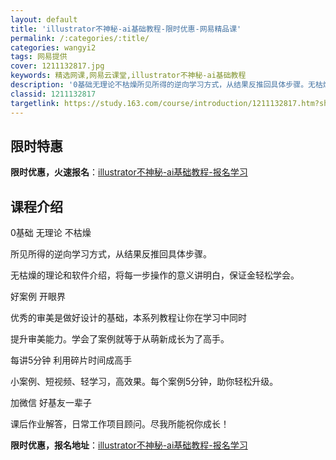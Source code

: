 ```yaml
---
layout: default
title: 'illustrator不神秘-ai基础教程-限时优惠-网易精品课'
permalink: /:categories/:title/
categories: wangyi2
tags: 网易提供
cover: 1211132817.jpg
keywords: 精选网课,网易云课堂,illustrator不神秘-ai基础教程
description: '0基础无理论不枯燥所见所得的逆向学习方式，从结果反推回具体步骤。无枯燥的理论和软件介绍，将每一步操作的意义讲明白，保证金'
classid: 1211132817
targetlink: https://study.163.com/course/introduction/1211132817.htm?share=1&shareId=1025206652&utm_campaign=share&utm_medium=iphoneShare&utm_source=&utm_u=1025206652
---
```


## 限时特惠

**限时优惠，火速报名**：[illustrator不神秘-ai基础教程-报名学习](https://study.163.com/course/introduction/1211132817.htm?share=1&shareId=1025206652&utm_campaign=share&utm_medium=iphoneShare&utm_source=&utm_u=1025206652)

## 课程介绍

0基础 无理论 不枯燥

所见所得的逆向学习方式，从结果反推回具体步骤。

无枯燥的理论和软件介绍，将每一步操作的意义讲明白，保证金轻松学会。

好案例 开眼界

优秀的审美是做好设计的基础，本系列教程让你在学习中同时

提升审美能力。学会了案例就等于从萌新成长为了高手。

每讲5分钟 利用碎片时间成高手

小案例、短视频、轻学习，高效果。每个案例5分钟，助你轻松升级。

加微信 好基友一辈子

课后作业解答，日常工作项目顾问。尽我所能祝你成长！

**限时优惠，报名地址**：[illustrator不神秘-ai基础教程-报名学习](https://study.163.com/course/introduction/1211132817.htm?share=1&shareId=1025206652&utm_campaign=share&utm_medium=iphoneShare&utm_source=&utm_u=1025206652)

